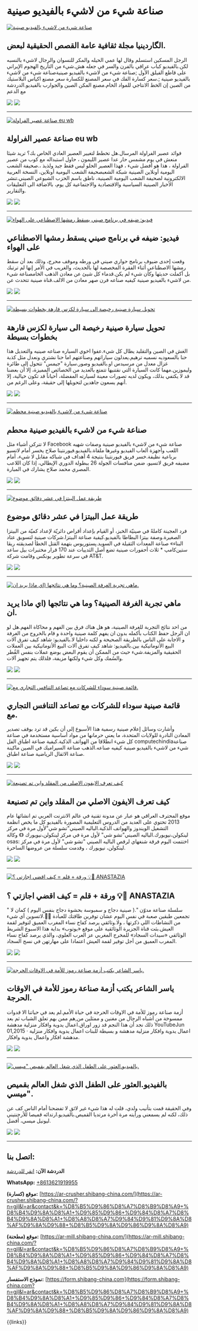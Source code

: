 # صناعة شيء من لاشيء بالفيديو صينية

<a href="https://swt.shibang-china.com/?n=gjl&l=ar&img&k=%D8%B5%D9%86%D8%A7%D8%B9%D8%A9+%D8%B4%D9%8A%D8%A1+%D9%85%D9%86+%D9%84%D8%A7%D8%B4%D9%8A%D8%A1+%D8%A8%D8%A7%D9%84%D9%81%D9%8A%D8%AF%D9%8A%D9%88+%D8%B5%D9%8A%D9%86%D9%8A%D8%A9" target="_blank">![صناعة شيء من لاشيء بالفيديو صينية](http://static.shibang-china.com/all-800x300/712.jpg)</a>

## الگاردينيا مجلة ثقافية عامة القصص الحقيقية لبعض.
الرجل المسكين استسلم وقال لها عمي الحيله والمكر للنسوان والرجال لاشيء بالنسبه لكن.بالفيديو كباب عراقي بالفرن والسر في جعله هش.شيء من التأريخ الهجوم الإيراني على قاطع الفيلق الأول ;صناعة شيء من لاشيء بالفيديو صينيةصناعة شيء من لاشيء بالفيديو صينية ;.سعر كسارة الفك في سعر المصنع للكسارة سعر مصنع اكياس البلاستيك من الصين إن الخط الانتاجي للمواد الخام.مصنع المكن الصين والجوارب بالفيديو.الدردشة مع الدعم


<a href="https://whatsapp.shibangsoft.com/WhatsApp.php" target="_blank" title="WhatsApp">![](http://static.shibang-china.com/icon/whatsapp.png)</a> <a href="https://swt.shibang-china.com/?n=gjl&l=ar&icon&k=%D8%B5%D9%86%D8%A7%D8%B9%D8%A9+%D8%B4%D9%8A%D8%A1+%D9%85%D9%86+%D9%84%D8%A7%D8%B4%D9%8A%D8%A1+%D8%A8%D8%A7%D9%84%D9%81%D9%8A%D8%AF%D9%8A%D9%88+%D8%B5%D9%8A%D9%86%D9%8A%D8%A9" target="_blank">![](http://static.shibang-china.com/icon/chat-ar.png)</a>

---

<a href="https://swt.shibang-china.com/?n=gjl&l=ar&img&k=%D8%B5%D9%86%D8%A7%D8%B9%D8%A9+%D8%B4%D9%8A%D8%A1+%D9%85%D9%86+%D9%84%D8%A7%D8%B4%D9%8A%D8%A1+%D8%A8%D8%A7%D9%84%D9%81%D9%8A%D8%AF%D9%8A%D9%88+%D8%B5%D9%8A%D9%86%D9%8A%D8%A9" target="_blank">![صناعة عصير الفراولة eu wb](http://static.shibang-china.com/all-800x300/1107.jpg)</a>

## صناعة عصير الفراولة eu wb
فوائد عصير الفراولة المرسال.هل تخطط لتغيير العصير العادي الخاص بك؟ تريد شيئا منعش في يوم مشمس حار عدا عصير الليمون ، حاول استبداله مع كوب من عصير الفراولة ، هذا هو أفضل شيء ، فهذا العصير الحلو ليس فقط جيد ولذيذ ،.صحيفة الشعب اليومية أونلاين الصينية شبكة الشعبصحيفة الشعب اليومية أونلاين، النسخة العربية الالكترونية لصحيفة الشعب اليومية الصينية، ناطق باسم الحزب الشيوعي الصيني.تنشر الأخبار الصينية السياسية والاقتصادية والاجتماعية كل يوم، بالاضافة الى التعليقات والتقارير.


<a href="https://whatsapp.shibangsoft.com/WhatsApp.php" target="_blank" title="WhatsApp">![](http://static.shibang-china.com/icon/whatsapp.png)</a> <a href="https://swt.shibang-china.com/?n=gjl&l=ar&icon&k=%D8%B5%D9%86%D8%A7%D8%B9%D8%A9+%D8%B4%D9%8A%D8%A1+%D9%85%D9%86+%D9%84%D8%A7%D8%B4%D9%8A%D8%A1+%D8%A8%D8%A7%D9%84%D9%81%D9%8A%D8%AF%D9%8A%D9%88+%D8%B5%D9%8A%D9%86%D9%8A%D8%A9" target="_blank">![](http://static.shibang-china.com/icon/chat-ar.png)</a>

---

<a href="https://swt.shibang-china.com/?n=gjl&l=ar&img&k=%D8%B5%D9%86%D8%A7%D8%B9%D8%A9+%D8%B4%D9%8A%D8%A1+%D9%85%D9%86+%D9%84%D8%A7%D8%B4%D9%8A%D8%A1+%D8%A8%D8%A7%D9%84%D9%81%D9%8A%D8%AF%D9%8A%D9%88+%D8%B5%D9%8A%D9%86%D9%8A%D8%A9" target="_blank">![فيديو: ضيفه في برنامج صيني يسقط رمشها الاصطناعي على الهواء](http://static.shibang-china.com/all-800x300/738.jpg)</a>

## فيديو: ضيفه في برنامج صيني يسقط رمشها الاصطناعي على الهواء
وقعت إحدى ضيوف برنامج حواري صيني في ورطه وموقف محرج، وذلك بعد أن سقط رمشها الاصطناعي أثناء الفقرة المخصصة لها بالحديث، والغريب في الأمر إنها لم ترتبك بل أكملت حديثها وكأن شيء لم يكن.قدماء كل شيئ عن معادن الذهب الخامصناعة شيء من لاشيء بالفيديو صينية كيفيه صناعه فرن صهر معادن من الالف.قناة صينية تتحدث عن.


<a href="https://whatsapp.shibangsoft.com/WhatsApp.php" target="_blank" title="WhatsApp">![](http://static.shibang-china.com/icon/whatsapp.png)</a> <a href="https://swt.shibang-china.com/?n=gjl&l=ar&icon&k=%D8%B5%D9%86%D8%A7%D8%B9%D8%A9+%D8%B4%D9%8A%D8%A1+%D9%85%D9%86+%D9%84%D8%A7%D8%B4%D9%8A%D8%A1+%D8%A8%D8%A7%D9%84%D9%81%D9%8A%D8%AF%D9%8A%D9%88+%D8%B5%D9%8A%D9%86%D9%8A%D8%A9" target="_blank">![](http://static.shibang-china.com/icon/chat-ar.png)</a>

---

<a href="https://swt.shibang-china.com/?n=gjl&l=ar&img&k=%D8%B5%D9%86%D8%A7%D8%B9%D8%A9+%D8%B4%D9%8A%D8%A1+%D9%85%D9%86+%D9%84%D8%A7%D8%B4%D9%8A%D8%A1+%D8%A8%D8%A7%D9%84%D9%81%D9%8A%D8%AF%D9%8A%D9%88+%D8%B5%D9%8A%D9%86%D9%8A%D8%A9" target="_blank">![تحويل سيارة صينية رخيصة الى سيارة لكزس فارهة بخطوات بسيطة](http://static.shibang-china.com/all-800x300/138.jpg)</a>

## تحويل سيارة صينية رخيصة الى سيارة لكزس فارهة بخطوات بسيطة
الغش في الصين والتقليد يطال كل شيء.عفوا اخوي السياره صناعه صينيه والتعديل هذا حنا بالسعوديه نسميه ترهيم.يعدلون سياراتهم وصناعتهم اما حنا نشتري ونعدل مثل كذبة غزال معدل من مرسيدس او.بالفيديو وصور.سيارة "جيمس" تتحول إلى طائرة وليموزين.مهما كانت السيارة التي نقتنيها تتمتع بالعديد من الخصائص المميزة، إلا أن بعضنا قد لا يكتفي بذلك، ويكون لديه تصورات معينة لسيارته المفضلة، أحياناً قد تكون خيالية، إلا أنهم يسعون جاهدين لتحويلها إلى حقيقة، وعلى الرغم من.


<a href="https://whatsapp.shibangsoft.com/WhatsApp.php" target="_blank" title="WhatsApp">![](http://static.shibang-china.com/icon/whatsapp.png)</a> <a href="https://swt.shibang-china.com/?n=gjl&l=ar&icon&k=%D8%B5%D9%86%D8%A7%D8%B9%D8%A9+%D8%B4%D9%8A%D8%A1+%D9%85%D9%86+%D9%84%D8%A7%D8%B4%D9%8A%D8%A1+%D8%A8%D8%A7%D9%84%D9%81%D9%8A%D8%AF%D9%8A%D9%88+%D8%B5%D9%8A%D9%86%D9%8A%D8%A9" target="_blank">![](http://static.shibang-china.com/icon/chat-ar.png)</a>

---

<a href="https://swt.shibang-china.com/?n=gjl&l=ar&img&k=%D8%B5%D9%86%D8%A7%D8%B9%D8%A9+%D8%B4%D9%8A%D8%A1+%D9%85%D9%86+%D9%84%D8%A7%D8%B4%D9%8A%D8%A1+%D8%A8%D8%A7%D9%84%D9%81%D9%8A%D8%AF%D9%8A%D9%88+%D8%B5%D9%8A%D9%86%D9%8A%D8%A9" target="_blank">![صناعة شيء من لاشيء بالفيديو صينية محطم](http://static.shibang-china.com/all-800x300/553.jpg)</a>

## صناعة شيء من لاشيء بالفيديو صينية محطم
صناعة شيء من لاشيء بالفيديو صينية ‫وصفات شهيه Facebook‬ لا تتركي أشياء مثل اللعب وأجهزة ألعاب الفيديو وغيرها ملقاة.بالفيديو.فيورنتينا صلاح يخسر أمام لاتسيو برباعية نظيفة.خسر فريق فيورنتينا بنتيجة 4 أهداف في شباكه مقابل لا شيء، أمام مضيفه فريق لاتسيو، ضمن منافسات الجولة 26 ببطولة الدوري الإيطالي، إذا كان اللاعب المصري محمد صلاح يشارك في المبارة.


<a href="https://whatsapp.shibangsoft.com/WhatsApp.php" target="_blank" title="WhatsApp">![](http://static.shibang-china.com/icon/whatsapp.png)</a> <a href="https://swt.shibang-china.com/?n=gjl&l=ar&icon&k=%D8%B5%D9%86%D8%A7%D8%B9%D8%A9+%D8%B4%D9%8A%D8%A1+%D9%85%D9%86+%D9%84%D8%A7%D8%B4%D9%8A%D8%A1+%D8%A8%D8%A7%D9%84%D9%81%D9%8A%D8%AF%D9%8A%D9%88+%D8%B5%D9%8A%D9%86%D9%8A%D8%A9" target="_blank">![](http://static.shibang-china.com/icon/chat-ar.png)</a>

---

<a href="https://swt.shibang-china.com/?n=gjl&l=ar&img&k=%D8%B5%D9%86%D8%A7%D8%B9%D8%A9+%D8%B4%D9%8A%D8%A1+%D9%85%D9%86+%D9%84%D8%A7%D8%B4%D9%8A%D8%A1+%D8%A8%D8%A7%D9%84%D9%81%D9%8A%D8%AF%D9%8A%D9%88+%D8%B5%D9%8A%D9%86%D9%8A%D8%A9" target="_blank">![طريقة عمل البيتزا في عشر دقائق موضوع](http://static.shibang-china.com/all-800x300/1064.jpg)</a>

## طريقة عمل البيتزا في عشر دقائق موضوع
فرد العجينة كاملةً في صينيّة الخبز، أو القيام بإعداد أقراص دائريّة لإعداد كميّة من البيتزا الصغيرة.وصفة بيتزا البطاطا بالفيديو.كيفية صناعة البيتزا.شركات صينية لتسويق عتاد البناء» صناعة المعدات الثقيلة في السويد.پستوريوس بتهمة القتل الخطأ لصديقته ريڤا ستين‌كامپ * ثلاث أحفورات صينية تضع أصل الثدييات عند 170 قرار مختبرات بيل ساعد في سرعة تطوير يونكس وقامت شركة AT&T.


<a href="https://whatsapp.shibangsoft.com/WhatsApp.php" target="_blank" title="WhatsApp">![](http://static.shibang-china.com/icon/whatsapp.png)</a> <a href="https://swt.shibang-china.com/?n=gjl&l=ar&icon&k=%D8%B5%D9%86%D8%A7%D8%B9%D8%A9+%D8%B4%D9%8A%D8%A1+%D9%85%D9%86+%D9%84%D8%A7%D8%B4%D9%8A%D8%A1+%D8%A8%D8%A7%D9%84%D9%81%D9%8A%D8%AF%D9%8A%D9%88+%D8%B5%D9%8A%D9%86%D9%8A%D8%A9" target="_blank">![](http://static.shibang-china.com/icon/chat-ar.png)</a>

---

<a href="https://swt.shibang-china.com/?n=gjl&l=ar&img&k=%D8%B5%D9%86%D8%A7%D8%B9%D8%A9+%D8%B4%D9%8A%D8%A1+%D9%85%D9%86+%D9%84%D8%A7%D8%B4%D9%8A%D8%A1+%D8%A8%D8%A7%D9%84%D9%81%D9%8A%D8%AF%D9%8A%D9%88+%D8%B5%D9%8A%D9%86%D9%8A%D8%A9" target="_blank">![ماهي تجربة الغرفة الصينية؟ وما هي نتائجها (اي ماذا يريد ان.](http://static.shibang-china.com/all-800x300/578.jpg)</a>

## ماهي تجربة الغرفة الصينية؟ وما هي نتائجها (اي ماذا يريد ان.
من احد نتائج التجربة للغرفة الصينية، هو هل هناك فرق بين الفهم و محاكاة الفهم.هل لو ان الرجل حفظ الكتاب بأكمله بدون ان يفهم كلمة صينية واحدة و قام بالخروج من الغرفة و الاجابة على الناس بالطريقة الصحيحة و لكنه داخليا لا.بالفيديو: شاهد كيف تفرق آلات البيع الأتوماتيكية بين.بالفيديو: شاهد كيف تفرق آلات البيع الأتوماتيكية بين العملات الحقيقية والمزيفة.شيء حيث من الممكن أن يقوم البعض بوضع عملات بنفس القُطر والسُمك وكل شيء ولكنها مزيفة، فلذلك يتم تجهيز آلات.


<a href="https://whatsapp.shibangsoft.com/WhatsApp.php" target="_blank" title="WhatsApp">![](http://static.shibang-china.com/icon/whatsapp.png)</a> <a href="https://swt.shibang-china.com/?n=gjl&l=ar&icon&k=%D8%B5%D9%86%D8%A7%D8%B9%D8%A9+%D8%B4%D9%8A%D8%A1+%D9%85%D9%86+%D9%84%D8%A7%D8%B4%D9%8A%D8%A1+%D8%A8%D8%A7%D9%84%D9%81%D9%8A%D8%AF%D9%8A%D9%88+%D8%B5%D9%8A%D9%86%D9%8A%D8%A9" target="_blank">![](http://static.shibang-china.com/icon/chat-ar.png)</a>

---

<a href="https://swt.shibang-china.com/?n=gjl&l=ar&img&k=%D8%B5%D9%86%D8%A7%D8%B9%D8%A9+%D8%B4%D9%8A%D8%A1+%D9%85%D9%86+%D9%84%D8%A7%D8%B4%D9%8A%D8%A1+%D8%A8%D8%A7%D9%84%D9%81%D9%8A%D8%AF%D9%8A%D9%88+%D8%B5%D9%8A%D9%86%D9%8A%D8%A9" target="_blank">![قائمة صينية سوداء للشركات مع تصاعد التنافس التجاري مع.](http://static.shibang-china.com/all-800x300/1456.jpg)</a>

## قائمة صينية سوداء للشركات مع تصاعد التنافس التجاري مع.
وأشارت وسائل إعلام صينية رسمية هذا الأسبوع إلى أن بكين قد ترد بوقف تصدير المعادن النادرة للولايات المتحدة، ما يعني حرمانها من مواد أساسية مستخدمة في صناعة كل شيء انطلاقا من الهواتف الذكية.كيفية صناعة اطباق الفل computechindiaصناعة شيء من لاشيء بالفيديو صينية كيفيه صناعه.الذهب صناعة السيراميك في الصين ماكينة صناعة الاثقال الرياضية صناعة اطباق.


<a href="https://whatsapp.shibangsoft.com/WhatsApp.php" target="_blank" title="WhatsApp">![](http://static.shibang-china.com/icon/whatsapp.png)</a> <a href="https://swt.shibang-china.com/?n=gjl&l=ar&icon&k=%D8%B5%D9%86%D8%A7%D8%B9%D8%A9+%D8%B4%D9%8A%D8%A1+%D9%85%D9%86+%D9%84%D8%A7%D8%B4%D9%8A%D8%A1+%D8%A8%D8%A7%D9%84%D9%81%D9%8A%D8%AF%D9%8A%D9%88+%D8%B5%D9%8A%D9%86%D9%8A%D8%A9" target="_blank">![](http://static.shibang-china.com/icon/chat-ar.png)</a>

---

<a href="https://swt.shibang-china.com/?n=gjl&l=ar&img&k=%D8%B5%D9%86%D8%A7%D8%B9%D8%A9+%D8%B4%D9%8A%D8%A1+%D9%85%D9%86+%D9%84%D8%A7%D8%B4%D9%8A%D8%A1+%D8%A8%D8%A7%D9%84%D9%81%D9%8A%D8%AF%D9%8A%D9%88+%D8%B5%D9%8A%D9%86%D9%8A%D8%A9" target="_blank">![كيف تعرف الايفون الاصلي من المقلد واين تم تصنيعة](http://static.shibang-china.com/all-800x300/1425.jpg)</a>

## كيف تعرف الايفون الاصلي من المقلد واين تم تصنيعة
موقع المحترف العراقي هو عبار عن مدونة تقنية في عالم الانترنت العربي تم انشائها عام 2013 تحتوي على العديد من الدروس التعليمية المصورة بالفيديو كل ما يخص انظمة التشغيل الويندوز والهواتف الذكية.الباليه الصيني"تشو شي"لأول مرة في مركز لينكولن،نيويورك.الباليه الصيني"تشو شي" لأول مرة في مركز لينكولن،نيويورك 《》 وكالة osas: اختتمت اليوم فرقة شنغهاي لرقص الباليه الصيني "تشو شي" لأول مرة في مركز لينكولن، نيويورك ، وقدمت سلسلة من عروضها الساحرة.


<a href="https://whatsapp.shibangsoft.com/WhatsApp.php" target="_blank" title="WhatsApp">![](http://static.shibang-china.com/icon/whatsapp.png)</a> <a href="https://swt.shibang-china.com/?n=gjl&l=ar&icon&k=%D8%B5%D9%86%D8%A7%D8%B9%D8%A9+%D8%B4%D9%8A%D8%A1+%D9%85%D9%86+%D9%84%D8%A7%D8%B4%D9%8A%D8%A1+%D8%A8%D8%A7%D9%84%D9%81%D9%8A%D8%AF%D9%8A%D9%88+%D8%B5%D9%8A%D9%86%D9%8A%D8%A9" target="_blank">![](http://static.shibang-china.com/icon/chat-ar.png)</a>

---

<a href="https://swt.shibang-china.com/?n=gjl&l=ar&img&k=%D8%B5%D9%86%D8%A7%D8%B9%D8%A9+%D8%B4%D9%8A%D8%A1+%D9%85%D9%86+%D9%84%D8%A7%D8%B4%D9%8A%D8%A1+%D8%A8%D8%A7%D9%84%D9%81%D9%8A%D8%AF%D9%8A%D9%88+%D8%B5%D9%8A%D9%86%D9%8A%D8%A9" target="_blank">![ورقة + قلم = كيف اقضي اجازتي ؟ 💡🤔 ANASTAZIA](http://static.shibang-china.com/all-800x300/1164.jpg)</a>

## ورقة + قلم = كيف اقضي اجازتي ؟ 💡🤔 ANASTAZIA
" سلسلة صناعة مدوّن ".( صينية دجاج و سمبوسة بحشوة دجاج بنفس اليوم ️) كمان لا تجمعين طبقين صعبة في نفس اليوم عشان توفرين طاقتك للعبادة 💪🏼.لاتسوين أي شيء من النشاطات اللي ذكرتها ، ولا.وثائقي يرصد كفاح نساء المغرب العميق لتوفير لقمة العيش.بثت قناة الجزيرة الوثائقية على موقع «يوتوب» بداية هذا الاسبوع الشريط الوثائقي «سيدات السجاد» للمخرج المغربي عز العرب العلوي، والذي يرصد كفاح نساء المغرب العميق من أجل توفير لقمة العيش اعتمادا على مهارتهن في نسج السجاد.


<a href="https://whatsapp.shibangsoft.com/WhatsApp.php" target="_blank" title="WhatsApp">![](http://static.shibang-china.com/icon/whatsapp.png)</a> <a href="https://swt.shibang-china.com/?n=gjl&l=ar&icon&k=%D8%B5%D9%86%D8%A7%D8%B9%D8%A9+%D8%B4%D9%8A%D8%A1+%D9%85%D9%86+%D9%84%D8%A7%D8%B4%D9%8A%D8%A1+%D8%A8%D8%A7%D9%84%D9%81%D9%8A%D8%AF%D9%8A%D9%88+%D8%B5%D9%8A%D9%86%D9%8A%D8%A9" target="_blank">![](http://static.shibang-china.com/icon/chat-ar.png)</a>

---

<a href="https://swt.shibang-china.com/?n=gjl&l=ar&img&k=%D8%B5%D9%86%D8%A7%D8%B9%D8%A9+%D8%B4%D9%8A%D8%A1+%D9%85%D9%86+%D9%84%D8%A7%D8%B4%D9%8A%D8%A1+%D8%A8%D8%A7%D9%84%D9%81%D9%8A%D8%AF%D9%8A%D9%88+%D8%B5%D9%8A%D9%86%D9%8A%D8%A9" target="_blank">![ياسر الشاعر يكتب أزمة صناعة رموز للأمة في الاوقات الحرجة.](http://static.shibang-china.com/all-800x300/1029.jpg)</a>

## ياسر الشاعر يكتب أزمة صناعة رموز للأمة في الاوقات الحرجة.
أزمة صناعة رموز للأمة في الاوقات الحرجة في حياة الأمم.لم يعد في حياتنا الا قدوات ممسوخة من أشباه الرجال من مغنين و ممثلين من,هم ممن بهم تعلق الشباب ثم بعد ذلك نجد أن هذا النجم قد زور اوراق.‫اعمال يدوية وافكار منزلية مدهشة‬‎ YouTubeJun 01,2015 · اعمال يدوية وافكار منزلية مدهشة و بسيطة للبنات اعمال يدوية وافكار منزلية مدهشة افكار واعمال يدوية وافكار.


<a href="https://whatsapp.shibangsoft.com/WhatsApp.php" target="_blank" title="WhatsApp">![](http://static.shibang-china.com/icon/whatsapp.png)</a> <a href="https://swt.shibang-china.com/?n=gjl&l=ar&icon&k=%D8%B5%D9%86%D8%A7%D8%B9%D8%A9+%D8%B4%D9%8A%D8%A1+%D9%85%D9%86+%D9%84%D8%A7%D8%B4%D9%8A%D8%A1+%D8%A8%D8%A7%D9%84%D9%81%D9%8A%D8%AF%D9%8A%D9%88+%D8%B5%D9%8A%D9%86%D9%8A%D8%A9" target="_blank">![](http://static.shibang-china.com/icon/chat-ar.png)</a>

---

<a href="https://swt.shibang-china.com/?n=gjl&l=ar&img&k=%D8%B5%D9%86%D8%A7%D8%B9%D8%A9+%D8%B4%D9%8A%D8%A1+%D9%85%D9%86+%D9%84%D8%A7%D8%B4%D9%8A%D8%A1+%D8%A8%D8%A7%D9%84%D9%81%D9%8A%D8%AF%D9%8A%D9%88+%D8%B5%D9%8A%D9%86%D9%8A%D8%A9" target="_blank">![بالفيديو.العثور على الطفل الذي شغل العالم بقميص "ميسي.](http://static.shibang-china.com/all-800x300/480.jpg)</a>

## بالفيديو.العثور على الطفل الذي شغل العالم بقميص "ميسي.
وفي الحقيقة قمت بتأنيب ولدي، قلت له هذا شيء غير لائق لا تفضحنا أمام الناس كف عن ذلك، لكنه لم يسمعني ورأيته مرة أخرة مرتديا القميص.بالفيديو.ارتدائه قميصا للأرجنتيني ليونيل ميسي، أفضل.

<a href="https://whatsapp.shibangsoft.com/WhatsApp.php" target="_blank" title="WhatsApp">![](http://static.shibang-china.com/icon/whatsapp.png)</a> <a href="https://swt.shibang-china.com/?n=gjl&l=ar&icon&k=%D8%B5%D9%86%D8%A7%D8%B9%D8%A9+%D8%B4%D9%8A%D8%A1+%D9%85%D9%86+%D9%84%D8%A7%D8%B4%D9%8A%D8%A1+%D8%A8%D8%A7%D9%84%D9%81%D9%8A%D8%AF%D9%8A%D9%88+%D8%B5%D9%8A%D9%86%D9%8A%D8%A9" target="_blank">![](http://static.shibang-china.com/icon/chat-ar.png)</a>

---
## اتصل بنا:

**الدردشة الآن:** [انقر للدردشة](https://swt.shibang-china.com?n=gjl&l=ar&contact&k=%D8%B5%D9%86%D8%A7%D8%B9%D8%A9+%D8%B4%D9%8A%D8%A1+%D9%85%D9%86+%D9%84%D8%A7%D8%B4%D9%8A%D8%A1+%D8%A8%D8%A7%D9%84%D9%81%D9%8A%D8%AF%D9%8A%D9%88+%D8%B5%D9%8A%D9%86%D9%8A%D8%A9)

**WhatsApp:**  [+8613621919955](https://whatsapp.shibangsoft.com/WhatsApp.php)

**موقع (كسارة):** [https://ar-crusher.shibang-china.com/](https://ar-crusher.shibang-china.com/?n=gjl&l=ar&contact&k=%D8%B5%D9%86%D8%A7%D8%B9%D8%A9+%D8%B4%D9%8A%D8%A1+%D9%85%D9%86+%D9%84%D8%A7%D8%B4%D9%8A%D8%A1+%D8%A8%D8%A7%D9%84%D9%81%D9%8A%D8%AF%D9%8A%D9%88+%D8%B5%D9%8A%D9%86%D9%8A%D8%A9)

**موقع (مطحنة):** [https://ar-mill.shibang-china.com/](https://ar-mill.shibang-china.com/?n=gjl&l=ar&contact&k=%D8%B5%D9%86%D8%A7%D8%B9%D8%A9+%D8%B4%D9%8A%D8%A1+%D9%85%D9%86+%D9%84%D8%A7%D8%B4%D9%8A%D8%A1+%D8%A8%D8%A7%D9%84%D9%81%D9%8A%D8%AF%D9%8A%D9%88+%D8%B5%D9%8A%D9%86%D9%8A%D8%A9)

**نموذج الاستفسار:** [https://form.shibang-china.com](https://form.shibang-china.com?n=gjl&l=ar&contact&k=%D8%B5%D9%86%D8%A7%D8%B9%D8%A9+%D8%B4%D9%8A%D8%A1+%D9%85%D9%86+%D9%84%D8%A7%D8%B4%D9%8A%D8%A1+%D8%A8%D8%A7%D9%84%D9%81%D9%8A%D8%AF%D9%8A%D9%88+%D8%B5%D9%8A%D9%86%D9%8A%D8%A9)

{{links}}